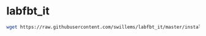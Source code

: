 # labfbt_it

```bash
wget https://raw.githubusercontent.com/swillems/labfbt_it/master/install_all.sh && bash install_all.sh && source ~/.bashrc
```
